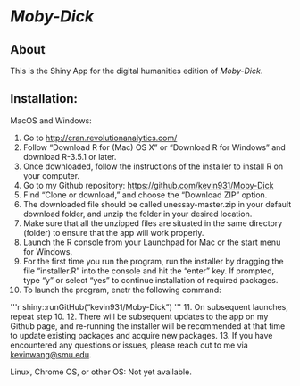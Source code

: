 # *Moby-Dick*

## About

This is the Shiny App for the digital humanities edition of *Moby-Dick*.

## Installation:

MacOS and Windows:

1.	Go to http://cran.revolutionanalytics.com/
2.	Follow “Download R for (Mac) OS X” or “Download R for Windows” and download R-3.5.1 or later.
3.	Once downloaded, follow the instructions of the installer to install R on your computer.
4.	Go to my Github repository: https://github.com/kevin931/Moby-Dick
5.	Find “Clone or download,” and choose the “Download ZIP” option.
6.	The downloaded file should be called unessay-master.zip in your default download folder, and unzip the folder in your desired location.
7.	Make sure that all the unzipped files are situated in the same directory (folder) to ensure that the app will work properly.
8.	Launch the R console from your Launchpad for Mac or the start menu for Windows.
9.	For the first time you run the program, run the installer by dragging the file “installer.R” into the console and hit the “enter” key. If prompted, type “y” or select “yes” to continue installation of required packages.
10.	To launch the program, enetr the following command:

'''r
shiny::runGitHub(“kevin931/Moby-Dick”)
'''
11.	On subsequent launches, repeat step 10.
12.	There will be subsequent updates to the app on my Github page, and re-running the installer will be recommended at that time to update existing packages and acquire new packages.
13.	If you have encountered any questions or issues, please reach out to me via kevinwang@smu.edu.


Linux, Chrome OS, or other OS: Not yet available.
